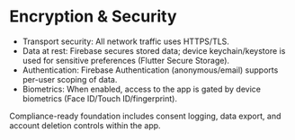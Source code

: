# Encryption & Security

- Transport security: All network traffic uses HTTPS/TLS.
- Data at rest: Firebase secures stored data; device keychain/keystore is used for sensitive preferences (Flutter Secure Storage).
- Authentication: Firebase Authentication (anonymous/email) supports per-user scoping of data.
- Biometrics: When enabled, access to the app is gated by device biometrics (Face ID/Touch ID/fingerprint).

Compliance-ready foundation includes consent logging, data export, and account deletion controls within the app.
